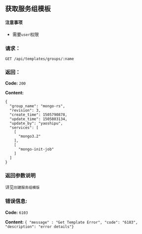 ## 获取服务组模板



#### 注意事项

- 需要`user`权限

### 请求：

    GET /api/templates/groups/:name

### 返回：

**Code:** `200`

**Content:**

```
{
  "group_name": "mongo-rs",
  "revision": 3,
  "create_time": 1505790878,
  "update_time": 1505803134,
  "update_by": "yaoshipu",
  "services": [
    [
      "mongo3.2"
    ],
    [
      "mongo-init-job"
    ]
  ]
}
```

### 返回参数说明

详见`创建服务组模版`

### 错误信息:

**Code:** `6103`

**Content:** `{ "message" : "Get Template Error", "code": "6103", "description": "error details"}`


